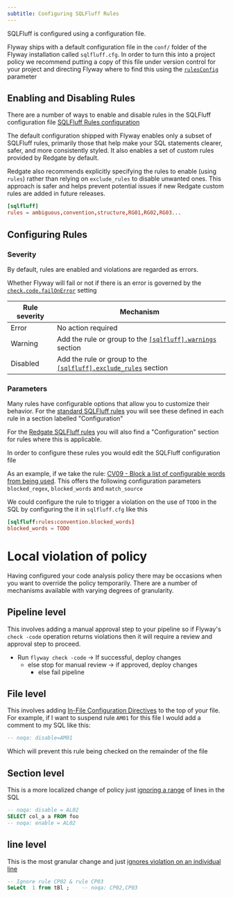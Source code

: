 ```yaml
---
subtitle: Configuring SQLFluff Rules
---
```

SQLFluff is configured using a configuration file.

Flyway ships with a default configuration file in the `conf/` folder of the Flyway installation called `sqlfluff.cfg`. In order to turn this into a project policy we recommend putting a copy of this file under version control for your project and directing Flyway where to find this using the [`rulesConfig`](<configuration/flyway namespace/flyway check namespace/flyway check rules config setting>) parameter

## Enabling and Disabling Rules
There are a number of ways to enable and disable rules in the SQLFluff configuration file
[SQLFluff Rules configuration](https://docs.sqlfluff.com/en/stable/configuration/rule_configuration.html#enabling-and-disabling-rules)

The default configuration shipped with Flyway enables only a subset of SQLFluff rules, primarily those that help make your SQL statements clearer, safer, and more consistently styled. 
It also enables a set of custom rules provided by Redgate by default.

Redgate also recommends explicitly specifying the rules to enable (using `rules`) rather than relying on `exclude_rules` to disable unwanted ones. 
This approach is safer and helps prevent potential issues if new Redgate custom rules are added in future releases.

```toml
[sqlfluff]
rules = ambiguous,convention,structure,RG01,RG02,RG03...
```

## Configuring Rules

### Severity
By default, rules are enabled and violations are regarded as errors.

Whether Flyway will fail or not if there is an error is governed by the [`check.code.failOnError`](<Configuration/Flyway Namespace/Flyway Check Namespace/Flyway Check Code Fail On Error Setting>) setting

| Rule severity | Mechanism |
| --------------|-----------|
| Error         | No action required |
| Warning       | Add the rule or group to the [`[sqlfluff].warnings`](https://docs.sqlfluff.com/en/stable/configuration/rule_configuration.html#downgrading-rules-to-warnings) section |
| Disabled      | Add the rule or group to the [`[sqlfluff].exclude_rules`](https://docs.sqlfluff.com/en/stable/configuration/rule_configuration.html#downgrading-rules-to-warnings) section |

### Parameters
Many rules have configurable options that allow you to customize their behavior. For the [standard SQLFluff rules](https://docs.sqlfluff.com/en/stable/reference/rules.html) you will see these defined in each rule in a section labelled "Configuration"

For the [Redgate SQLFluff rules](<Code Analysis Rules/Redgate SQLFluff Rules>) you will also find a "Configuration" section for rules where this is applicable.

In order to configure these rules you would edit the SQLFluff configuration file

As an example, if we take the rule: [CV09 - Block a list of configurable words from being used](https://docs.sqlfluff.com/en/stable/reference/rules.html#rule-convention.blocked_words). This offers the following configuration parameters `blocked_regex`, `blocked_words` and `match_source`

We could configure the rule to trigger a violation on the use of `TODO` in the SQL by configuring the it in `sqlfluff.cfg` like this

```toml
[sqlfluff:rules:convention.blocked_words]
blocked_words = TODO
```
# Local violation of policy
Having configured your code analysis policy there may be occasions when you want to override the policy temporarily. There are a number of mechanisms available with varying degrees of granularity.

## Pipeline level
This involves adding a manual approval step to your pipeline so if Flyway's `check -code` operation returns violations then it will require a review and approval step to proceed.

- Run `flyway check -code` ->  If successful, deploy changes
   - else stop for manual review -> if approved, deploy changes
      - else fail pipeline


## File level 
This involves adding [In-File Configuration Directives](https://docs.sqlfluff.com/en/stable/configuration/setting_configuration.html#in-file-configuration-directives) to the top of your file.
For example, if I want to suspend rule `AM01` for this file I would add a comment to my SQL like this:

```sql
-- noqa: disable=AM01
```

Which will prevent this rule being checked on the remainder of the file

## Section level
This is a more localized change of policy just [ignoring a range](https://docs.sqlfluff.com/en/stable/configuration/ignoring_configuration.html#ignoring-line-ranges) of lines in the SQL
```sql
-- noqa: disable = AL02
SELECT col_a a FROM foo
-- noqa: enable = AL02
```

## line level
This is the most granular change and just [ignores violation on an individual line](https://docs.sqlfluff.com/en/stable/configuration/ignoring_configuration.html#ignoring-individual-lines)
```sql
-- Ignore rule CP02 & rule CP03
SeLeCt  1 from tBl ;    -- noqa: CP02,CP03
```
